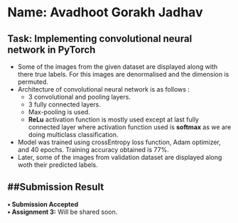 # Name: Avadhoot Gorakh Jadhav

## Task: Implementing convolutional neural network in PyTorch

* Some of the images from the given dataset are displayed along with there true labels. For this images are denormalised and the dimension is permuted.
* Architecture of convolutional neural network is as follows :
    * 3 convolutional and pooling layers.
    * 3 fully connected layers.
    * Max-pooling is used.
    * **ReLu** activation function is mostly used except at last fully connected layer where activation function used is **softmax** as we are doing multiclass classification.
* Model was trained using crossEntropy loss function, Adam optimizer, and 40 epochs. Training accuracy obtained is 77%.
* Later, some of the images from validation dataset are displayed along woth their predicted labels.

##Submission Result
---
**• Submission Accepted** </br>
**• Assignment 3:** Will be shared soon.
